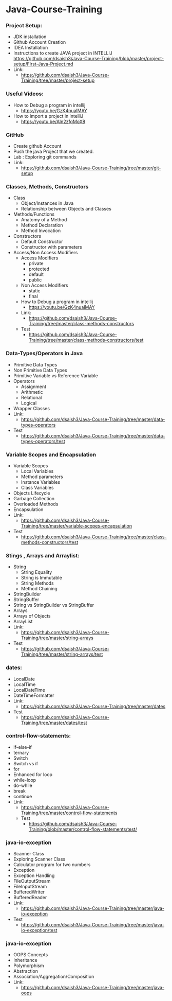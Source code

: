 # Java-Course-Training

### Project Setup:
  - JDK installation
  - Github Account Creation
  - IDEA Installation
  - Instructions to create JAVA project in INTELLIJ
      https://github.com/dsaish3/Java-Course-Training/blob/master/project-setup/First-Java-Project.md
  -   Link:
      - https://github.com/dsaish3/Java-Course-Training/tree/master/project-setup
### Useful Videos:
  - How to Debug a program in intellij
    - https://youtu.be/GzK4nualMAY
  - How to import a project in intelliJ
    - https://youtu.be/Aln2zfqMoX8


### GitHub
  - Create github Account
  - Push the java Project that we created.
  - Lab : Exploring git commands
  -   Link:
      - https://github.com/dsaish3/Java-Course-Training/tree/master/git-setup

### Classes, Methods, Constructors
  - Class
    - Object/Instances in Java
    - Relationship between Objects and Classes
  - Methods/Functions
    - Anatomy of a Method
    - Method Declaration
    - Method Invocation
  - Constructors
    - Default Constructor
    - Constructor with parameters
  - Access/Non Access Modifiers
    - Access Modifiers
      - private
      - protected
      - default
      - public
    - Non Access Modifiers
      - static
      - final
    - How to Debug a program in intellij
      - https://youtu.be/GzK4nualMAY
    - Link:
      - https://github.com/dsaish3/Java-Course-Training/tree/master/class-methods-constructors
    - Test
      - https://github.com/dsaish3/Java-Course-Training/tree/master/class-methods-constructors/test

### Data-Types/Operators in Java
  - Primitive Data Types
  - Non Primitive Data Types
  - Primitive Variable vs Reference Variable
  - Operators
    - Assignment
    - Arithmetic
    - Relational
    - Logical
  - Wrapper Classes
  - Link:
    - https://github.com/dsaish3/Java-Course-Training/tree/master/data-types-operators
  - Test
    - https://github.com/dsaish3/Java-Course-Training/tree/master/data-types-operators/test

### Variable Scopes and Encapsulation
  - Variable Scopes
    - Local Variables
    - Method parameters
    - Instance Variables
    - Class Variables
  - Objects Lifecycle
  - Garbage Collection
  - Overloaded Methods
  - Encapsulation
  - Link:
    - https://github.com/dsaish3/Java-Course-Training/tree/master/variable-scopes-encapsulation
  - Test
    - https://github.com/dsaish3/Java-Course-Training/tree/master/class-methods-constructors/test

### Stings , Arrays and Arraylist:
  - String
    - String Equality
    - String is Immutable
    - String Methods
    - Method Chaining
  - StringBuilder
  - StringBuffer
  - String vs StringBuilder vs StringBuffer
  - Arrays
  - Arrays of Objects
  - ArrayList
  - Link:
    - https://github.com/dsaish3/Java-Course-Training/tree/master/string-arrays
  - Test
    - https://github.com/dsaish3/Java-Course-Training/tree/master/string-arrays/test

### dates:
- LocalDate
- LocalTime
- LocalDateTime
- DateTimeFormatter
- Link:
  - https://github.com/dsaish3/Java-Course-Training/tree/master/dates
- Test
  - https://github.com/dsaish3/Java-Course-Training/tree/master/dates/test

### control-flow-statements:
- if-else-if
- ternary
- Switch
- Switch vs if
- for
- Enhanced for loop
- while-loop
- do-while
- break
- continue
- Link:
  - https://github.com/dsaish3/Java-Course-Training/tree/master/control-flow-statements
  - Test
    - https://github.com/dsaish3/Java-Course-Training/blob/master/control-flow-statements/test/

### java-io-exception

- Scanner Class
- Exploring Scanner Class
- Calculator program for two numbers
- Exception
- Exception Handling
- FileOutputStream
- FileInputStream
- BufferedWriter
- BufferedReader
- Link:
  - https://github.com/dsaish3/Java-Course-Training/tree/master/java-io-exception
- Test
    - https://github.com/dsaish3/Java-Course-Training/tree/master/java-io-exception/test


### java-io-exception

- OOPS Concepts
- Inheritance
- Polymorphism
- Abstraction
- Association/Aggregation/Composition
- Link:
  - https://github.com/dsaish3/Java-Course-Training/tree/master/java-oops
